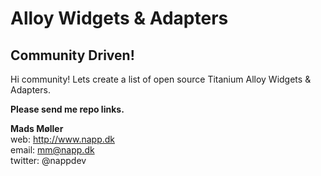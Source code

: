 Alloy Widgets & Adapters
=============

## Community Driven!

Hi community! Lets create a list of open source Titanium Alloy Widgets & Adapters.

**Please send me repo links.**



**Mads Møller**  
web: http://www.napp.dk  
email: mm@napp.dk  
twitter: @nappdev  